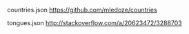 countries.json
https://github.com/mledoze/countries

tongues.json
http://stackoverflow.com/a/20623472/3288703